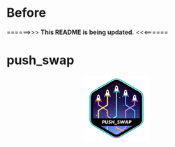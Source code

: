 # Before
======>>> **This README is being updated.** <<<======


# push_swap

<p align="center">
  <img src="https://raw.githubusercontent.com/phrxn/phrxn/master/42/badges/push_swape.png" />
</p>